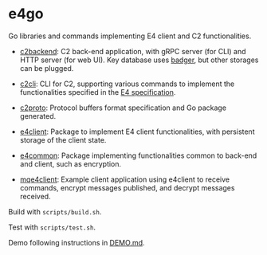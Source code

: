# e4go

Go libraries and commands implementing E4 client and C2 functionalities.


* [c2backend](cmd/c2backend/): C2 back-end application, with gRPC server (for CLI) and HTTP server (for web UI). Key database uses [badger](https://github.com/dgraph-io/badger), but other storages can be plugged.

* [c2cli](cmd/c2cli/): CLI for C2, supporting various commands to implement the functionalities specified in the [E4 specification](https://gitlab.com/Teserakt/documentation/blob/master/E4.md).

* [c2proto](pkg/c2proto/): Protocol buffers format specification and Go package generated.

* [e4client](pkg/e4client/): Package to implement E4 client functionalities, with persistent storage of the client state.

* [e4common](pkg/e4common/): Package implementing functionalities common to back-end and client, such as encryption.

* [mqe4client](mqe4client/): Example client application using e4client to receive commands, encrypt messages published, and decrypt messages received.


Build with `scripts/build.sh`.

Test with `scripts/test.sh`.

Demo following instructions in [DEMO.md](docs/DEMO.md).

